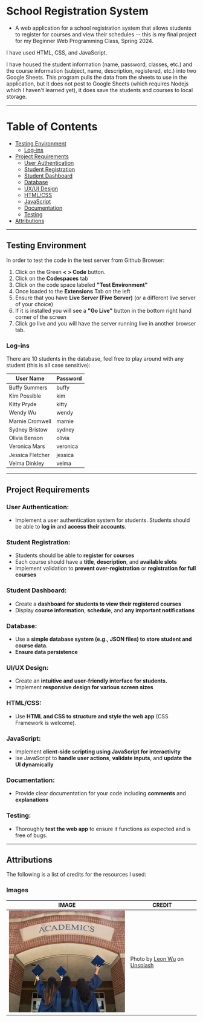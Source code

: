 # School Registration System

- A web application for a school registration system that allows students to register for courses and view their schedules -- this is my final project for my Beginner Web Programming Class, Spring 2024.

I have used HTML, CSS, and JavaScript.

I have housed the student information (name, password, classes, etc.) and the course information (subject, name, description, registered, etc.) into two Google Sheets. This program pulls the data from the sheets to use in the application, but it does not post to Google Sheets (which requires Nodejs which I haven't learned yet), it does save the students and courses to local storage. 

---
# Table of Contents
- [Testing Environment](https://github.com/rikkitomikoehrhart/SchoolRegistrationSystem?tab=readme-ov-file#testing-environment)
  - [Log-ins](https://github.com/rikkitomikoehrhart/SchoolRegistationSystem?tab=readme-ov-file#log-ins)
- [Project Requirements](https://github.com/rikkitomikoehrhart/SchoolRegistrationSystem?tab=readme-ov-file#project-requirements)
  - [User Authentication](https://github.com/rikkitomikoehrhart/SchoolRegistrationSystem?tab=readme-ov-file#user-authentication)
  - [Student Registration](https://github.com/rikkitomikoehrhart/SchoolRegistrationSystem?tab=readme-ov-file#student-registration)
  - [Student Dashboard](https://github.com/rikkitomikoehrhart/SchoolRegistrationSystem?tab=readme-ov-file#student-registration)
  - [Database](https://github.com/rikkitomikoehrhart/SchoolRegistrationSystem?tab=readme-ov-file#database)
  - [UX/UI Design](https://github.com/rikkitomikoehrhart/SchoolRegistrationSystem?tab=readme-ov-file#uiux-design)
  - [HTML/CSS](https://github.com/rikkitomikoehrhart/SchoolRegistrationSystem?tab=readme-ov-file#htmlcss)
  - [JavaScript](https://github.com/rikkitomikoehrhart/SchoolRegistrationSystem?tab=readme-ov-file#javascript)
  - [Documentation](https://github.com/rikkitomikoehrhart/SchoolRegistrationSystem?tab=readme-ov-file#documentation)
  - [Testing](https://github.com/rikkitomikoehrhart/SchoolRegistrationSystem?tab=readme-ov-file#testing)
- [Attributions](https://github.com/rikkitomikoehrhart/SchoolRegistrationSystem?tab=readme-ov-file#attributions)

---

## Testing Environment

In order to test the code in the test server from Github Browser:
1. Click on the Green **< > Code** button. 
2. Click on the **Codespaces** tab
3. Click on the code space labeled **"Test Environment"**
4. Once loaded to the **Extensions** Tab on the left
5. Ensure that you have **Live Server (Five Server)** (or a different live server of your choice)
6. If it is installed you will see a **"Go Live"** button in the bottom right hand corner of the screen
7. Click go live and you will have the server running live in another browser tab.


### Log-ins
There are 10 students in the database, feel free to play around with any student (this is all case sensitive):

| User Name | Password |
|-----------|----------|
| Buffy Summers | buffy |
| Kim Possible | kim |
| Kitty Pryde | kitty |
| Wendy Wu | wendy |
| Marnie Cromwell | marnie |
| Sydney Bristow | sydney |
| Olivia Benson | olivia |
| Veronica Mars | veronica |
| Jessica Fletcher | jessica |
| Velma Dinkley | velma |

---

## Project Requirements

### User Authentication:
- Implement a user authentication system for students. Students should be able to **log in** and **access their accounts**.

### Student Registration:
- Students should be able to **register for courses**
- Each course should have a **title**, **description**, and **available slots**
- Implement validation to **prevent over-registration** or **registration for full courses**

### Student Dashboard:
- Create a **dashboard for students to view their registered courses**
- Display **course information**, **schedule**, and **any important notifications**

### Database:
- Use a **simple database system (e.g., JSON files) to store student and course data.**
- **Ensure data persistence**

### UI/UX Design:
- Create an **intuitive and user-friendly interface for students.**
- Implement **responsive design for various screen sizes**

### HTML/CSS:
- Use **HTML and CSS to structure and style the web app** (CSS Framework is welcome).

### JavaScript:
- Implement **client-side scripting using JavaScript for interactivity**
- Ise JavaScript to **handle user actions**, **validate inputs**, and **update the UI dynamically**

### Documentation:
- Provide clear documentation for your code including **comments** and **explanations**

### Testing:
- Thoroughly **test the web app** to ensure it functions as expected and is free of bugs.

---

## Attributions
The following is a list of credits for the resources I used:


### Images
| IMAGE | CREDIT |
|--------|--------|
| <img src="https://github.com/rikkitomikoehrhart/SchoolRegistrationSystem/blob/main/images/academicssign.jpg?raw=true" width="400" alt="Academics Sign on the side of a school building with graduates tossing their caps in front"> | Photo by [Leon Wu](https://unsplash.com/@leonjaywu?utm_content=creditCopyText&utm_medium=referral&utm_source=unsplash) on [Unsplash](https://unsplash.com/photos/three-girls-in-graduation-gowns-hold-their-caps-in-the-air-LLfRMRT-9AY?utm_content=creditCopyText&utm_medium=referral&utm_source=unsplash) |